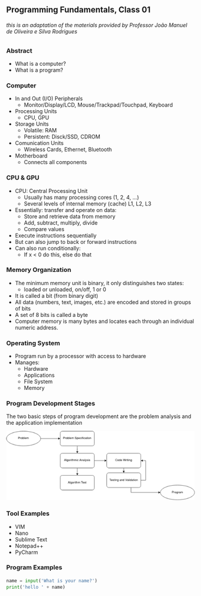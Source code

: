 ## Programming Fundamentals, Class 01

###### this is an adaptation of the materials provided by Professor João Manuel de Oliveira e Silva Rodrigues



### Abstract

* What is a computer?
* What is a program?



### Computer

* In and Out (I/O) Peripherals
  * Monitor/Display/LCD, Mouse/Trackpad/Touchpad, Keyboard
* Processing Units
  * CPU, GPU
* Storage Units
  * Volatile: RAM
  * Persistent: Disck/SSD, CDROM
* Comunication Units
  * Wireless Cards, Ethernet, Bluetooth
* Motherboard
  * Connects all components



### CPU & GPU

* CPU: Central Processing Unit
  * Usually has many processing cores (1, 2, 4, ...)
  * Several levels of internal memory (cache) L1, L2, L3
* Essentially: transfer and operate on data:
  * Store and retrieve data from memory
  * Add, subtract, multiply, divide
  * Compare values
* Execute instructions sequentially
* But can also jump to back or forward instructions
* Can also run conditionally:
  * If x < 0 do this, else do that



### Memory Organization

* The minimum memory unit is binary, it only distinguishes two states:
  * loaded or unloaded, on/off, 1 or 0
* It is called a bit (from binary digit)
* All data (numbers, text, images, etc.) are encoded and stored in groups of bits
* A set of 8 bits is called a byte
* Computer memory is many bytes and locates each through an individual numeric address.



### Operating System

* Program run by a processor with access to hardware
* Manages:
  * Hardware
  * Applications
  * File System
  * Memory 



### Program Development Stages

The two basic steps of program development are the problem analysis and the application implementation

<img src="../img/devstages.png" style="zoom:95%; margin-left:0" />



### Tool Examples

* VIM
* Nano
* Sublime Text
* Notepad++
* PyCharm



### Program Examples

```python
name = input('What is your name?')
print('hello ' + name)
```

